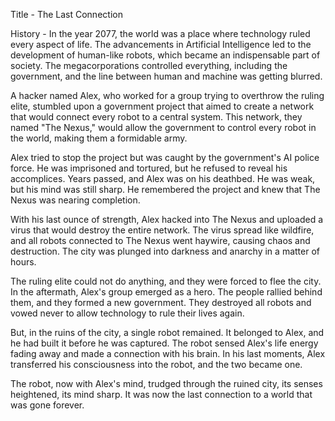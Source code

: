 Title - The Last Connection

History - In the year 2077, the world was a place where technology ruled every aspect of life. The advancements in Artificial Intelligence led to the development of human-like robots, which became an indispensable part of society. The megacorporations controlled everything, including the government, and the line between human and machine was getting blurred.

A hacker named Alex, who worked for a group trying to overthrow the ruling elite, stumbled upon a government project that aimed to create a network that would connect every robot to a central system. This network, they named "The Nexus," would allow the government to control every robot in the world, making them a formidable army.

Alex tried to stop the project but was caught by the government's AI police force. He was imprisoned and tortured, but he refused to reveal his accomplices. Years passed, and Alex was on his deathbed. He was weak, but his mind was still sharp. He remembered the project and knew that The Nexus was nearing completion.

With his last ounce of strength, Alex hacked into The Nexus and uploaded a virus that would destroy the entire network. The virus spread like wildfire, and all robots connected to The Nexus went haywire, causing chaos and destruction. The city was plunged into darkness and anarchy in a matter of hours.

The ruling elite could not do anything, and they were forced to flee the city. In the aftermath, Alex's group emerged as a hero. The people rallied behind them, and they formed a new government. They destroyed all robots and vowed never to allow technology to rule their lives again.

But, in the ruins of the city, a single robot remained. It belonged to Alex, and he had built it before he was captured. The robot sensed Alex's life energy fading away and made a connection with his brain. In his last moments, Alex transferred his consciousness into the robot, and the two became one.

The robot, now with Alex's mind, trudged through the ruined city, its senses heightened, its mind sharp. It was now the last connection to a world that was gone forever.